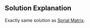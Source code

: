 ## Solution Explanation

Exactly same solution as [Sprial Matrix](https://github.com/xxks-kkk/shuati/blob/master/leetcode/54-SpiralMatrix/spiralMatrix.py).